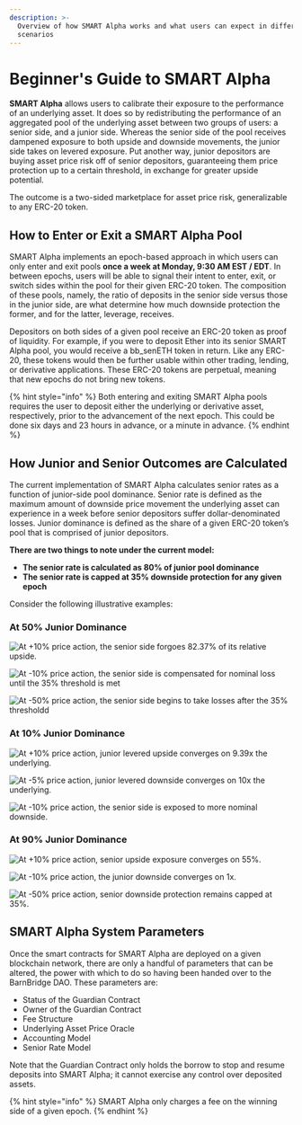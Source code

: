 ```yaml
---
description: >-
  Overview of how SMART Alpha works and what users can expect in different
  scenarios
---
```


# Beginner's Guide to SMART Alpha

**SMART Alpha** allows users to calibrate their exposure to the performance of an underlying asset. It does so by redistributing the performance of an aggregated pool of the underlying asset between two groups of users: a senior side, and a junior side. Whereas the senior side of the pool receives dampened exposure to both upside and downside movements, the junior side takes on levered exposure. Put another way, junior depositors are buying asset price risk off of senior depositors, guaranteeing them price protection up to a certain threshold, in exchange for greater upside potential. 

The outcome is a two-sided marketplace for asset price risk, generalizable to any ERC-20 token.

## How to Enter or Exit a SMART Alpha Pool

SMART Alpha implements an epoch-based approach in which users can only enter and exit pools **once a week at Monday, 9:30 AM EST / EDT**. In between epochs, users will be able to signal their intent to enter, exit, or switch sides within the pool for their given ERC-20 token. The composition of these pools, namely, the ratio of deposits in the senior side versus those in the junior side, are what determine how much downside protection the former, and for the latter, leverage, receives.

Depositors on both sides of a given pool receive an ERC-20 token as proof of liquidity. For example, if you were to deposit Ether into its senior SMART Alpha pool, you would receive a bb\_senETH token in return. Like any ERC-20, these tokens would then be further usable within other trading, lending, or derivative applications. These ERC-20 tokens are perpetual, meaning that new epochs do not bring new tokens. 

{% hint style="info" %}
Both entering and exiting SMART Alpha pools requires the user to deposit either the underlying or derivative asset, respectively, prior to the advancement of the next epoch. This could be done six days and 23 hours in advance, or a minute in advance.
{% endhint %}

## How Junior and Senior Outcomes are Calculated

The current implementation of SMART Alpha calculates senior rates as a function of junior-side pool dominance. Senior rate is defined as the maximum amount of downside price movement the underlying asset can experience in a week before senior depositors suffer dollar-denominated losses. Junior dominance is defined as the share of a given ERC-20 token’s pool that is comprised of junior depositors.

**There are two things to note under the current model:**

* **The senior rate is calculated as 80% of junior pool dominance**
* **The senior rate is capped at 35% downside protection for any given epoch**

Consider the following illustrative examples:

### **At 50% Junior Dominance**

![At +10% price action, the senior side forgoes 82.37% of its relative upside.](.gitbook/assets/image%20%2820%29.png)

![At -10% price action, the senior side is compensated for nominal loss until the 35% threshold is met](.gitbook/assets/image%20%2825%29.png)

![At -50% price action, the senior side begins to take losses after the 35% thresholdd](.gitbook/assets/image%20%2819%29.png)

### At 10% Junior Dominance

![At +10% price action, junior levered upside converges on 9.39x the underlying.](.gitbook/assets/image%20%2821%29.png)

![At -5% price action, junior levered downside converges on 10x the underlying. ](.gitbook/assets/image%20%2822%29.png)

![At -10% price action, the senior side is exposed to more nominal downside. ](.gitbook/assets/image%20%2824%29.png)

### At 90% Junior Dominance

![At +10% price action, senior upside exposure converges on 55%.](.gitbook/assets/image%20%2826%29.png)

![At -10% price action, the junior downside converges on 1x.](.gitbook/assets/image%20%2827%29.png)

![At -50% price action, senior downside protection remains capped at 35%.](.gitbook/assets/image%20%2818%29.png)

## SMART Alpha System Parameters

Once the smart contracts for SMART Alpha are deployed on a given blockchain network, there are only a handful of parameters that can be altered, the power with which to do so having been handed over to the BarnBridge DAO. These parameters are:

* Status of the Guardian Contract 
* Owner of the Guardian Contract
* Fee Structure
* Underlying Asset Price Oracle
* Accounting Model
* Senior Rate Model

Note that the Guardian Contract only holds the borrow to stop and resume deposits into SMART Alpha; it cannot exercise any control over deposited assets. 

{% hint style="info" %}
SMART Alpha only charges a fee on the winning side of a given epoch.
{% endhint %}

